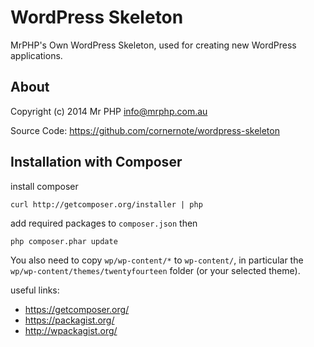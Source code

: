 # WordPress Skeleton

MrPHP's Own WordPress Skeleton, used for creating new WordPress applications.

## About

Copyright (c) 2014 Mr PHP <info@mrphp.com.au>

Source Code: https://github.com/cornernote/wordpress-skeleton


## Installation with Composer

install composer
```
curl http://getcomposer.org/installer | php
```

add required packages to `composer.json` then
```
php composer.phar update
```

You also need to copy `wp/wp-content/*` to `wp-content/`, in particular the `wp/wp-content/themes/twentyfourteen` folder (or your selected theme).

useful links:
* https://getcomposer.org/
* https://packagist.org/
* http://wpackagist.org/
